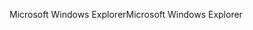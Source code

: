 <span data-ttu-id="51279-101">Microsoft Windows Explorer</span><span class="sxs-lookup"><span data-stu-id="51279-101">Microsoft Windows Explorer</span></span>